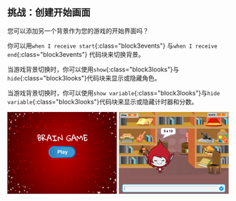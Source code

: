 ## 挑战：创建开始画面

您可以添加另一个背景作为您的游戏的开始界面吗？

你可以用`when I receive start`{:class="block3events"} 与`when I receive end`{:class="block3events"} 代码块来切换背景。

当游戏背景切换时，你可以使用`show`{:class="block3looks"}与`hide`{:class="block3looks"}代码块来显示或隐藏角色。

当游戏背景切换时，你可以使用`show variable`{:class="block3looks"}与`hide variable`{:class="block3looks"}代码块来显示或隐藏计时器和分数。

![开始界面](images/brain-startscreen.png)